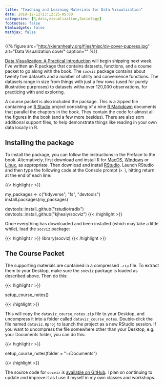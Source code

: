 ```yaml
---
title: "Teaching and Learning Materials for Data Visualization"
date: 2018-12-12T13:12:25-05:00
categories: [R,data,visualization,Sociology]
footnotes: false
htmlwidgets: false
mathjax: false
---
```



{{% figure src="http://kieranhealy.org/files/misc/dv-cover-pupress.jpg" alt="Data Visualization cover" caption="" %}}

[Data Visualization: A Practical Introduction](https://amzn.to/2vfAixM) will begin shipping next week. I've written an R package that contains datasets, functions, and a course packet to go along with the book. The `socviz` package contains about twenty five datasets and a number of utility and convenience functions. The datasets range in size from things with just a few rows (used for purely illustrative purproses) to datasets witha over 120,000 observations, for practicing with and exploring. 

A course packet is also included the package. This is a zipped file containing an [R Studio](http://rstudio.com) project consisting of a nine [R Markdown](http://rmarkdown.rstudio.com) documents that parallel the chapters in the book. They contain the code for almost all the figures in the book (and a few more besides). There are also som additional support files, to help demonstrate things like reading in your own data locally in R.

## Installing the package

To install the package, you can follow the instructions in the Preface to the book. Alternatively, first download and install R for [MacOS](https://cran.r-project.org/bin/macosx/), [Windows](https://cran.r-project.org/bin/windows/) or [Linux](https://cran.r-project.org/bin/linux/), as appropriate. Then download and install [RStudio](http://rstudio.com/download/). Launch RStudio and then type the following code at the Console prompt (`> `), hitting return at the end of each line:

{{< highlight r >}}

my_packages <- c("tidyverse", "fs", "devtools")
install.packages(my_packages)


devtools::install_github("rstudio/radix")
devtools::install_github("kjhealy/socviz")
{{< /highlight >}}

Once everything has downloaded and been installed (which may take a little while), load the `socviz` package: 

{{< highlight r >}}
library(socviz)
{{< /highlight >}}

## The Course Packet

The supporting materials are contained in a compressed `.zip` file. To extract them to your Desktop, make sure the `socviz` package is loaded as described above. Then do this:

{{< highlight r >}}

setup_course_notes()

{{< /highlight >}}

This will copy the `dataviz_course_notes.zip` file to your Desktop, and uncompress it into a folder called `dataviz_course_notes`. Double-click the file named `dataviz.Rproj` to launch the project as a new RStudio session. If you want to uncompress the file somewhere other than your Desktop, e.g. your Documents folder, you can do this:

{{< highlight r >}}

setup_course_notes(folder = "~/Documents")

{{< /highlight >}}



The source code for `socviz` is [available on GitHub](https://github.com/kjhealy/socviz). I plan on continuing to update and improve it as I use it myself in my own classes and workshops.

